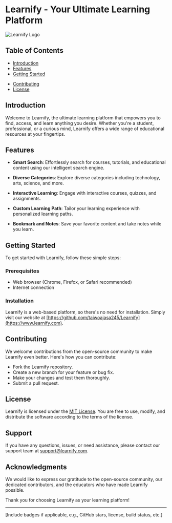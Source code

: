 # Learnify - Your Ultimate Learning Platform

![Learnify Logo](images/learnify-logo.png)

## Table of Contents

- [Introduction](#introduction)
- [Features](#features)
- [Getting Started](#getting-started)
<!-- - [Usage](#usage) -->
- [Contributing](#contributing)
- [License](#license)

## Introduction

Welcome to Learnify, the ultimate learning platform that empowers you to find, access, and learn anything you desire. Whether you're a student, professional, or a curious mind, Learnify offers a wide range of educational resources at your fingertips.

## Features

- **Smart Search**: Effortlessly search for courses, tutorials, and educational content using our intelligent search engine.

- **Diverse Categories**: Explore diverse categories including technology, arts, science, and more.

- **Interactive Learning**: Engage with interactive courses, quizzes, and assignments.

- **Custom Learning Path**: Tailor your learning experience with personalized learning paths.

- **Bookmark and Notes**: Save your favorite content and take notes while you learn.

<!-- - **Collaborative Learning**: Connect with fellow learners and educators for a collaborative learning experience. -->

## Getting Started

To get started with Learnify, follow these simple steps:

### Prerequisites

- Web browser (Chrome, Firefox, or Safari recommended)
- Internet connection

### Installation

Learnify is a web-based platform, so there's no need for installation. Simply visit our website at [https://github.com/taiwoajasa245/Learnify](https://www.learnify.com).

<!-- ## Usage

1. Sign up for an account or log in if you already have one.
2. Use the powerful search bar to find the content you want to learn.
3. Browse through the search results, filtering by category and rating.
4. Choose a course or resource that interests you.
5. Start your learning journey. -->



## Contributing

We welcome contributions from the open-source community to make Learnify even better. Here's how you can contribute:

- Fork the Learnify repository.
- Create a new branch for your feature or bug fix.
- Make your changes and test them thoroughly.
- Submit a pull request.



## License

Learnify is licensed under the [MIT License](LICENSE). You are free to use, modify, and distribute the software according to the terms of the license.

## Support

If you have any questions, issues, or need assistance, please contact our support team at [support@learnify.com](mailto:support@learnify.com).

## Acknowledgments

We would like to express our gratitude to the open-source community, our dedicated contributors, and the educators who have made Learnify possible.

Thank you for choosing Learnify as your learning platform!

---

[Include badges if applicable, e.g., GitHub stars, license, build status, etc.]
